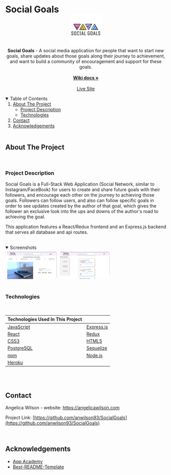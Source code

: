# Social Goals

<br />
<p align="center"  style='margin-top: -40px; margin-bottom: -10px;'>
  <a href="https://github.com/anwilson93/SocialGoals">
    <img src="frontend/src/components/Navigation/7cb4e30c-5529-4b3b-82bb-aab4818e5692_200x200.png" alt="logo" width="200" height="100" style="object-fit: contain">
  </a>

  <p align="center">
    <b>Social Goals</b> - A social media application for people that want to start new goals, share updates about those goals along their journey to achievement, and want to build a community of encouragement and support for these goals.
    <br />
    <br />
    <a href="https://github.com/anwilson93/SocialGoals/wiki"><strong>Wiki docs »</strong></a>
    <br />
    <br />
    <a href="https://social-goals.herokuapp.com/">Live Site</a>
  </p>
</p>

<details open='open'>
   <summary>Table of Contents</summary>
   <ol style='margin: 0px 30px 0px 0px'>
      <li>
         <a href="#about-the-project">About The Project</a>
         <ul>
            <li><a href="#project-description">Project Description</a></li>
            <li><a href="#technologies">Technologies</a></li>
         </ul>
      </li>
      <li><a href="#contact">Contact</a></li>
      <li><a href="#acknowledgements">Acknowledgements</a></li>
   </ol>
</details>
<br />

## About The Project

<br />

### Project Description

Social Goals is a Full-Stack Web Application (Social Network, similar to Instagram/FaceBook) for users to create and share future goals with their followers, and encourage each other on the journey to achieving those goals. Followers can follow users, and also can follow specific goals in order to see updates created by the author of that goal, which gives the follower an exclusive look into the ups and downs of the author's road to achieving the goal.

This application features a React/Redux frontend and an Express.js backend that serves all database and api routes.

<br />
<details open="open">
   <summary>Screenshots</summary>
   <div style="display: flex">
      <img src="./screenshots/landing.png" width="31%" height="30%" style="margin: 5px"/>
      <img src="./screenshots/feed.png" width="31%" height="30%"  style="margin: 5px"/>
   <div>
</details>
<br />

### Technologies

<br />

| Technologies Used In This Project          |                                              |
| ------------------------------------------ | -------------------------------------------- |
| [JavaScript](https://www.javascript.com/)  | [Express.js](https://expressjs.com/)         |
| [React](https://github.com/facebook/react) | [Redux](https://github.com/reduxjs/redux)    |
| [CSS3](https://www.w3.org/Style/CSS/)      | [HTML5](https://en.wikipedia.org/wiki/HTML5) |
| [PostgreSQL](https://www.postgresql.org/)  | [Sequelize](https://sequelize.org/)          |
| [npm](https://www.npmjs.com/)              | [Node.js](https://nodejs.org/en/)            |
| [Heroku](https://heroku.com)               |                                              |

<br />
<br />

## Contact

Angelica Wilson - website: https://angelicawilson.com

Project Link: [https://github.com/anwilson93/SocialGoals](https://github.com/anwilson93/SocialGoals)

<br />

## Acknowledgements

- [App Academy](https://www.appacademy.io/)
- [Best-README-Template](https://github.com/othneildrew/Best-README-Template)
